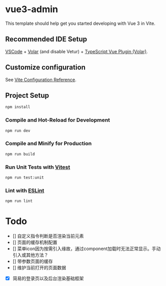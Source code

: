 # vue3-admin

This template should help get you started developing with Vue 3 in Vite.

## Recommended IDE Setup

[VSCode](https://code.visualstudio.com/) + [Volar](https://marketplace.visualstudio.com/items?itemName=Vue.volar) (and disable Vetur) + [TypeScript Vue Plugin (Volar)](https://marketplace.visualstudio.com/items?itemName=Vue.vscode-typescript-vue-plugin).

## Customize configuration

See [Vite Configuration Reference](https://vitejs.dev/config/).

## Project Setup

```sh
npm install
```

### Compile and Hot-Reload for Development

```sh
npm run dev
```

### Compile and Minify for Production

```sh
npm run build
```

### Run Unit Tests with [Vitest](https://vitest.dev/)

```sh
npm run test:unit
```

### Lint with [ESLint](https://eslint.org/)

```sh
npm run lint
```


# Todo
- [] 自定义指令判断是否渲染当前元素
- [] 页面的缓存机制配置
- [] 菜单icon因为按需引入缘故，通过component加载时无法正常显示。手动引入或其他方法？
- [] 带参数页面的缓存
- [] 维护当前打开的页面数据
- [X] 简易的登录页以及后台渲染基础框架

